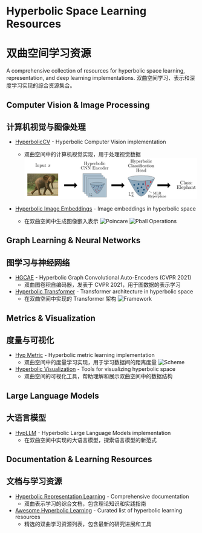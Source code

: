 # Hyperbolic Space Learning Resources
# 双曲空间学习资源

A comprehensive collection of resources for hyperbolic space learning, representation, and deep learning implementations.
双曲空间学习、表示和深度学习实现的综合资源集合。

## Computer Vision & Image Processing
## 计算机视觉与图像处理

- [HyperbolicCV](https://github.com/kschwethelm/HyperbolicCV) - Hyperbolic Computer Vision implementation
  - 双曲空间中的计算机视觉实现，用于处理视觉数据
  ![Overview](https://github.com/kschwethelm/HyperbolicCV/blob/main/overview.png)

- [Hyperbolic Image Embeddings](https://github.com/leymir/hyperbolic-image-embeddings) - Image embeddings in hyperbolic space
  - 在双曲空间中生成图像嵌入表示
  ![Poincare](https://github.com/leymir/hyperbolic-image-embeddings/blob/master/assets/poincare.png)
  ![Pball Operations](https://github.com/leymir/hyperbolic-image-embeddings/blob/master/assets/pball_ops.png)

## Graph Learning & Neural Networks
## 图学习与神经网络

- [HGCAE](https://github.com/junhocho/HGCAE) - Hyperbolic Graph Convolutional Auto-Encoders (CVPR 2021)
  - 双曲图卷积自编码器，发表于 CVPR 2021，用于图数据的表示学习
- [Hyperbolic Transformer](https://github.com/marlin-codes/hyperbolicTransformer) - Transformer architecture in hyperbolic space
  - 在双曲空间中实现的 Transformer 架构
  ![Framework](https://github.com/marlin-codes/hyperbolicTransformer/blob/master/figures/framework.jpg)

## Metrics & Visualization
## 度量与可视化

- [Hyp Metric](https://github.com/htdt/hyp_metric) - Hyperbolic metric learning implementation
  - 双曲空间中的度量学习实现，用于学习数据间的距离度量
  ![Scheme](https://github.com/htdt/hyp_metric/blob/master/scheme.png?raw=true)
- [Hyperbolic Visualization](https://github.com/cduck/hyperbolic) - Tools for visualizing hyperbolic space
  - 双曲空间的可视化工具，帮助理解和展示双曲空间中的数据结构

## Large Language Models
## 大语言模型

- [HypLLM](https://github.com/marlin-codes/HypLLM) - Hyperbolic Large Language Models implementation
  - 在双曲空间中实现的大语言模型，探索语言模型的新范式

## Documentation & Learning Resources
## 文档与学习资源

- [Hyperbolic Representation Learning](https://hyperbolic-representation-learning.readthedocs.io/en/latest/index.html) - Comprehensive documentation
  - 双曲表示学习的综合文档，包含理论知识和实践指南
- [Awesome Hyperbolic Learning](https://github.com/marlin-codes/Awesome-Hyperbolic-Representation-and-Deep-Learning) - Curated list of hyperbolic learning resources
  - 精选的双曲学习资源列表，包含最新的研究进展和工具

